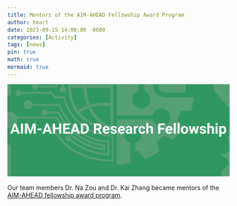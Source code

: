 ```yaml
---
title: Mentors of the AIM-AHEAD Fellowship Award Program
author: heart
date: 2023-09-15 14:00:00 -0600
categories: [Activity]
tags: [news]
pin: true
math: true
mermaid: true
---
```


![fellowship-mentors](/assets/img/activities/fellowshipmentors.png)

Our team members Dr. Na Zou and Dr. Kai Zhang became mentors of the [AIM-AHEAD fellowship award program](https://www.aim-ahead.net/research-fellowship/).

